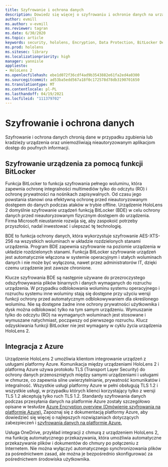 ```yaml
---
title: Szyfrowanie i ochrona danych
description: Dowiedz się więcej o szyfrowaniu i ochronie danych na urządzeniach HoloLens 2, w tym o integracji funkcji BitLocker i platformy Azure.
author: evmill
ms.author: v-evmill
ms.reviewer: tagran
ms.date: 6/30/2020
ms.topic: article
keywords: security, hololens, Encryption, Data Protection, BitLocker Device, BitLocker, bitlocker, bitlocker, bitlocker encryption, azure integration,
ms.prod: hololens
ms.sitesec: library
ms.localizationpriority: high
manager: yannisle
appliesto:
- HoloLens 2
ms.openlocfilehash: ebe1d072f36cdf4ad9b3543882e61fa2ed4a0300
ms.sourcegitcommit: ad53ba5edd567a18f0c172578d78db3190701650
ms.translationtype: MT
ms.contentlocale: pl-PL
ms.lasthandoff: 04/19/2021
ms.locfileid: "111379702"
---
```

# <a name="encryption-and-data-protection"></a>Szyfrowanie i ochrona danych

Szyfrowanie i ochrona danych chronią dane w przypadku zgubienia lub kradzieży urządzenia oraz uniemożliwiają nieautoryzowanym aplikacjom dostęp do poufnych informacji.

## <a name="bitlocker-device-encryption"></a>Szyfrowanie urządzenia za pomocą funkcji BitLocker

Funkcja BitLocker to funkcja szyfrowania pełnego woluminu, która zapewnia ochronę integralności multimediów tylko do odczytu (RO) i ochronę prywatności na nośnikach zapisywalnych.  Od czasu jego powstania stanowi ona efektywną ochronę przed nieautoryzowanym dostępem do danych podczas ataków w trybie offline. Urządzenie HoloLens 2 domyślnie szyfrowanie urządzeń funkcją BitLocker (BDE) w celu ochrony danych przed nieautoryzowanym fizycznym dostępem do urządzenia. Firma Microsoft nieustannie rozwija się, aby zaspokoić potrzeby przyszłości, nadal inwestować i ulepszać tę technologię.

BDE to funkcja ochrony danych, która wykorzystuje szyfrowanie AES-XTS-256 na wszystkich woluminach w układzie rozdzielonych stanami urządzenia. Program BDE zapewnia szyfrowanie na poziomie urządzenia w układzie rozdzielonych stanami. Funkcja BitLocker szyfrowanie urządzeń jest automatycznie włączona w systemie operacyjnym i stałych woluminach danych i nie może być wyłączona, nawet przez administratorów IT, dzięki czemu urządzenie jest zawsze chronione.

Klucze szyfrowania BDE są następnie używane do przezroczystego odszyfrowywania plików binarnych i danych wymaganych do rozruchu urządzenia. W przypadku odblokowania woluminu systemu operacyjnego i rozruchu systemu inne woluminy stają się dostępne przy użyciu wersji funkcji ochrony przed automatycznym odblokowywaniem dla określonego woluminu. Nie są dostępne żadne inne ochrony prywatności użytkownika i dysk można odblokować tylko na tym samym urządzeniu. Wymuszanie tylko do odczytu (RO) na wymaganych woluminach jest stosowane i wymuszane natychmiast, począwszy od pierwszego rozruchu. Klucz odzyskiwania funkcji BitLocker nie jest wymagany w cyklu życia urządzenia HoloLens 2.

## <a name="azure-integration"></a>Integracja z Azure 

Urządzenie HoloLens 2 umożliwia klientom integrowanie urządzeń z usługami platformy Azure. Komunikacja między urządzeniami HoloLens 2 i platformą Azure używa protokołu TLS (Transport Layer Security) do ochrony danych przenoszniętych między samymi urządzeniami i usługami w chmurze, co zapewnia silne uwierzytelnianie, prywatność komunikatów i integralność. Wszystkie usługi platformy Azure w pełni obsługują TLS 1.2 i wszystkie usługi, w przypadku których klienci korzystający tylko z wersji TLS 1.2 akceptują tylko ruch TLS 1.2. Standardy szyfrowania danych podczas przesyłania danych na platformie Azure zostały szczegółowo opisane w tesłudze [Azure Encryption overview (Omówienie szyfrowania na platformie Azure).](https://docs.microsoft.com/azure/security/fundamentals/encryption-overview) Zapoznaj się z dokumentacją platformy Azure, aby dowiedzieć się więcej o najlepszych rozwiązaniach dotyczących zabezpieczeń i [szyfrowania danych na platformie Azure.](https://docs.microsoft.com/azure/security/fundamentals/data-encryption-best-practices) 

Usługa OneDrive, przykład integracji z chmurą z urządzeniem HoloLens 2, ma funkcję automatycznego przekazywania, która umożliwia automatyczne przekazywanie plików i dokumentów do chmury po połączeniu z Internetem. Nie można wyłączyć automatycznego synchronizowania plików za pośrednictwem zasad, ale można je bezpośrednio skonfigurować za pośrednictwem środowiska użytkownika. 
